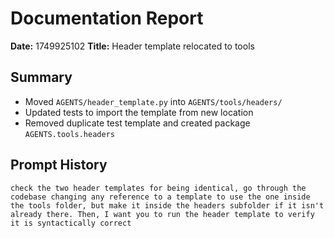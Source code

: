 # Documentation Report

**Date:** 1749925102
**Title:** Header template relocated to tools

## Summary
- Moved `AGENTS/header_template.py` into `AGENTS/tools/headers/`
- Updated tests to import the template from new location
- Removed duplicate test template and created package `AGENTS.tools.headers`

## Prompt History
```
check the two header templates for being identical, go through the codebase changing any reference to a template to use the one inside the tools folder, but make it inside the headers subfolder if it isn't already there. Then, I want you to run the header template to verify it is syntactically correct
```
